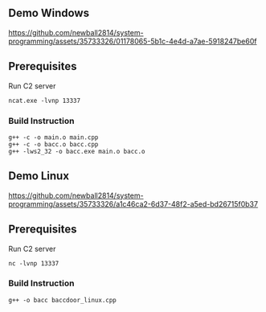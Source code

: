 ## Demo Windows

https://github.com/newball2814/system-programming/assets/35733326/01178065-5b1c-4e4d-a7ae-5918247be60f

## Prerequisites
Run C2 server
```shell
ncat.exe -lvnp 13337
```

### Build Instruction
```shell
g++ -c -o main.o main.cpp
g++ -c -o bacc.o bacc.cpp
g++ -lws2_32 -o bacc.exe main.o bacc.o
```

## Demo Linux

https://github.com/newball2814/system-programming/assets/35733326/a1c46ca2-6d37-48f2-a5ed-bd26715f0b37

## Prerequisites
Run C2 server
```shell
nc -lvnp 13337
```

### Build Instruction
```shell
g++ -o bacc baccdoor_linux.cpp
```
